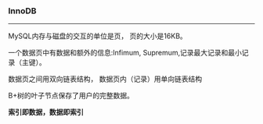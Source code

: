 ### InnoDB
---
MySQL内存与磁盘的交互的单位是页， 页的大小是16KB。

一个数据页中有数据和额外的信息:Infimum, Supremum,记录最大记录和最小记录（主键）。

数据页之间用双向链表结构， 数据页内（记录）用单向链表结构

B+树的叶子节点保存了用户的完整数据。

**索引即数据，数据即索引**
